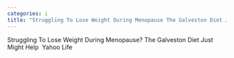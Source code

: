 ```yaml
---
categories: i
title: "Struggling To Lose Weight During Menopause The Galveston Diet Just Might Help  Yahoo Life"
---
```

Struggling To Lose Weight During Menopause? The Galveston Diet Just Might Help&nbsp;&nbsp;Yahoo Life
